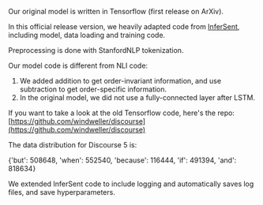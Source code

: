 Our original model is written in Tensorflow (first release on ArXiv).

In this official release version, we heavily adapted code from [InferSent](https://github.com/facebookresearch/InferSent), 
including model, data loading and training code. 

Preprocessing is done with StanfordNLP tokenization. 

Our model code is different from NLI code:
1. We added addition to get order-invariant information, and use 
subtraction to get order-specific information.
2. In the original model, we did not use a fully-connected layer after
LSTM.


If you want to take a look at the old Tensorflow code, here's the repo: [https://github.com/windweller/discourse](https://github.com/windweller/discourse)

The data distribution for Discourse 5 is:

{'but': 508648, 
'when': 552540, 
'because': 116444, 
'if': 491394, 
'and': 818634}

We extended InferSent code to include logging and automatically saves log files, and save hyperparameters.